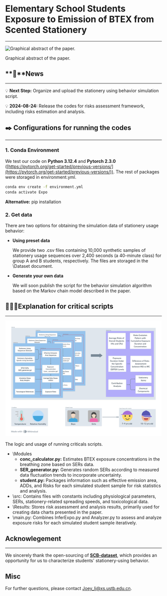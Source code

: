 # Elementary School Students Exposure to Emission of BTEX from Scented Stationery

---

![Graphical abstract of the paper.](Graphical_Abstract.png)

Graphical abstract of the paper.

## **📮**News

---

💡 **Next Step:**  Organize and upload the stationery using behavior simulation script.

💡 **2024-08-24:** Release the codes for risks assessment framework, including risks estimation and analysis.

## ✒️ Configurations for running the codes

---

### 1. Conda Environment

We test our code on **Python 3.12.4** and **Pytorch 2.3.0** ([https://pytorch.org/get-started/previous-versions/](https://pytorch.org/get-started/previous-versions/)).  The rest of packages were storaged in environment.yml.

```bash
conda env create -f environment.yml
conda activate Expo
```

**Alternative:** pip installation

### 2. Get data

There are two options for obtaining the simulation data of stationery usage behavior:

- **Using preset data**
    
    We provide two .csv files containing 10,000 synthetic samples of stationery usage sequences over 2,400 seconds (a 40-minute class) for group A and B students, respectively. The files are storaged in the \Dataset document.
    
- **Generate your own data**
    
    We will soon publish the script for the behavior simulation algorithm based on the Markov chain model described in the paper.
    

## 🏃🏻‍♂️Explanation for critical scripts

---

![The logic and usage of running criticals scripts.](Critical_Scripts.png)

The logic and usage of running criticals scripts.

- \Modules
    - **conc_calculator.py:** Estimates BTEX exposure concentrations in the breathing zone based on SERs data.
    - **SER_generator.py:** Generates random SERs according to measured data fluctuation trends to incorporate uncertainty.
    - **student.py:** Packages information such as effective emission area, ADDs, and Risks for each simulated student sample for risk statistics and analysis.
- \src: Contains files with constants including physiological parameters, SERs, stationery-related spreading speeds, and toxicological data.
- \Results: Stores risk assessment and analysis results, primarily used for creating data charts presented in the paper.
- \main.py: Combines InferExpo.py and Analyzer.py to assess and analyze exposure risks for each simulated student sample iteratively.

## **Acknowlegement**

---

We sincerely thank the open-sourcing of [**SCB-dataset**](https://github.com/Whiffe/SCB-dataset), which provides an opportunity for us to characterize students' stationery-using behavior.

## Misc

For further questions, please contact [Joey_li@xs.ustb.edu.cn](mailto:Joey_li@xs.ustb.edu.cn).
